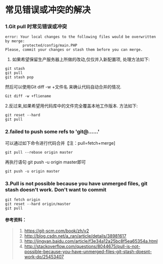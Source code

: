 # 常见错误或冲突的解决
### 1.Git pull 时常见错误或冲突
```
error: Your local changes to the following files would be overwritten by merge:
        protected/config/main.PHP
Please, commit your changes or stash them before you can merge.
```

1. 如果希望保留生产服务器上所做的改动,仅仅并入新配置项, 处理方法如下:
        
```
git stash
git pull
git stash pop
```

然后可以使用Git diff -w +文件名 来确认代码自动合并的情况.
```
Git diff -w +fliename
```

2.反过来,如果希望用代码库中的文件完全覆盖本地工作版本. 方法如下:
        
```
git reset --hard
git pull
```
### 2.failed to push some refs to 'git@……'
可以通过如下命令进行代码合并【注：pull=fetch+merge]
```
git pull --rebase origin master
```
再执行语句 git push -u origin master即可
```
git push -u origin master
```
### 3.Pull is not possible because you have unmerged files, git stash doesn't work. Don't want to commit
```
git fetch origin
git reset --hard origin/master
git pull
```





#### 参考资料：
> 1. https://git-scm.com/book/zh/v2
> 2. http://blog.csdn.net/a_ran/article/details/38981617
> 3. http://jingyan.baidu.com/article/f3e34a12a25bc8f5ea65354a.html
> 4. http://stackoverflow.com/questions/8044675/pull-is-not-possible-because-you-have-unmerged-files-git-stash-doesnt-work-do/25453407
